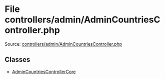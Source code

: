 File controllers/admin/AdminCountriesController.php
=========

Source: [controllers/admin/AdminCountriesController.php](https://github.com/PrestaShop/PrestaShop/blob/1.6.0.1/controllers/admin/AdminCountriesController.php)


Classes
-------

* [AdminCountriesControllerCore](class.AdminCountriesControllerCore.md)

